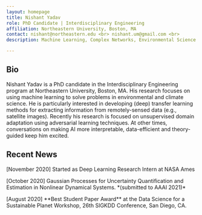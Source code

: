 ```yaml
---
layout: homepage
title: Nishant Yadav
role: PhD Candidate | Interdisciplinary Engineering
affiliation: Northeastern University, Boston, MA
contact: nishant@northeastern.edu <br> nishant.um@gmail.com <br>
description: Machine Learning, Complex Networks, Environmental Science

---
```


## Bio

Nishant Yadav is a PhD candidate in the Interdisciplinary Engineering program at Northeastern University, Boston, MA. His research focuses on using machine learning to solve problems in environmental and climate science. He is particularly interested in developing (deep) transfer learning methods for extracting information from remotely-sensed data (e.g., satellite images). Recently his research is focused on unsupervised domain adaptation using adversarial learning techniques. At other times, conversations on making AI more interpretable, data-efficient and theory-guided keep him excited.

<!--
## Bio

Nishant is a PhD student in the Interdisciplinary Engineering program at Northeastern University, Boston, MA, advised by [Auroop R. Ganguly](https://coe.northeastern.edu/people/ganguly-auroop/). Before starting his PhD, he worked in the industry where he evaluated the health of critical infrastructure systems. He completed his master's degree in intelligent systems from the University of Michigan Ann Arbor in 2014 and a bachelor's in civil and environmental engineering from the Indian Institute of Technology (IIT) Guwahati in 2012.  
-->

## Recent News

<p>[November 2020] Started as Deep Learning Research Intern at NASA Ames</p>
<p>[October 2020] Gaussian Processes for Uncertainty Quantification and Estimation in Nonlinear Dynamical Systems. *(submitted to AAAI 2021)*</p>
<p>[August 2020] **Best Student Paper Award** at the Data Science for a Sustainable Planet Workshop, 26th SIGKDD Conference, San Diego, CA.</p>
